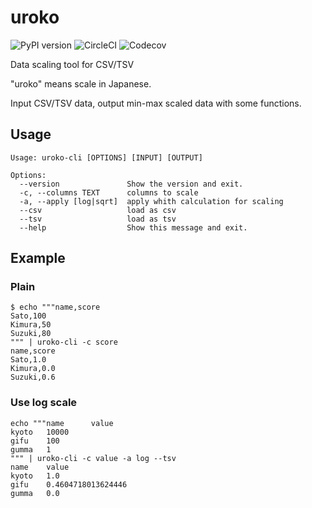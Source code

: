 # uroko

![PyPI version](https://badge.fury.io/py/uroko.svg)
![CircleCI](https://circleci.com/gh/t-chov/uroko.svg?style=svg)
![Codecov](https://codecov.io/gh/ymoch/preacher/branch/master/graph/badge.svg)

Data scaling tool for CSV/TSV

"uroko" means scale in Japanese.

Input CSV/TSV data, output min-max scaled data with some functions.

## Usage

```
Usage: uroko-cli [OPTIONS] [INPUT] [OUTPUT]

Options:
  --version               Show the version and exit.
  -c, --columns TEXT      columns to scale
  -a, --apply [log|sqrt]  apply whith calculation for scaling
  --csv                   load as csv
  --tsv                   load as tsv
  --help                  Show this message and exit.
```

## Example

### Plain

```
$ echo """name,score
Sato,100
Kimura,50
Suzuki,80
""" | uroko-cli -c score
name,score
Sato,1.0
Kimura,0.0
Suzuki,0.6
```

### Use log scale

```
echo """name      value
kyoto   10000
gifu    100
gumma   1
""" | uroko-cli -c value -a log --tsv
name    value
kyoto   1.0
gifu    0.4604718013624446
gumma   0.0
```
